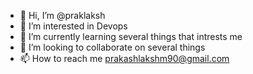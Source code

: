 - 👋 Hi, I’m @praklaksh
- 👀 I’m interested in Devops
- 🌱 I’m currently learning several things that intrests me
- 💞️ I’m looking to collaborate on several things
- 📫 How to reach me prakashlakshm90@gmail.com

<!---
praklaksh/praklaksh is a ✨ special ✨ repository because its `README.md` (this file) appears on your GitHub profile.
You can click the Preview link to take a look at your changes.
--->
